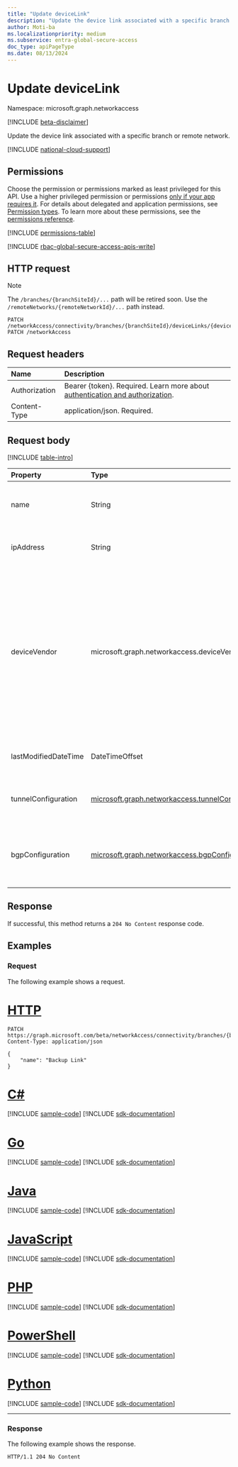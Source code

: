 ```yaml
---
title: "Update deviceLink"
description: "Update the device link associated with a specific branch or remote network."
author: Moti-ba
ms.localizationpriority: medium
ms.subservice: entra-global-secure-access
doc_type: apiPageType
ms.date: 08/13/2024
---
```


# Update deviceLink
Namespace: microsoft.graph.networkaccess

[!INCLUDE [beta-disclaimer](../../includes/beta-disclaimer.md)]

Update the device link associated with a specific branch or remote network.

[!INCLUDE [national-cloud-support](../../includes/global-us.md)]

## Permissions
Choose the permission or permissions marked as least privileged for this API. Use a higher privileged permission or permissions [only if your app requires it](/graph/permissions-overview#best-practices-for-using-microsoft-graph-permissions). For details about delegated and application permissions, see [Permission types](/graph/permissions-overview#permission-types). To learn more about these permissions, see the [permissions reference](/graph/permissions-reference).

<!-- { "blockType": "permissions", "name": "networkaccess_devicelink_update" } -->
[!INCLUDE [permissions-table](../includes/permissions/networkaccess-devicelink-update-permissions.md)]

[!INCLUDE [rbac-global-secure-access-apis-write](../includes/rbac-for-apis/rbac-global-secure-access-apis-write.md)]

## HTTP request
> [!NOTE]
> The `/branches/{branchSiteId}/...` path will be retired soon. Use the `/remoteNetworks/{remoteNetworkId}/...` path instead.
<!-- {
  "blockType": "ignored"
}
-->
```http
PATCH /networkAccess/connectivity/branches/{branchSiteId}/deviceLinks/{deviceLinkId}
PATCH /networkAccess
```

## Request headers
|Name|Description|
|:---|:---|
|Authorization|Bearer {token}. Required. Learn more about [authentication and authorization](/graph/auth/auth-concepts).|
|Content-Type|application/json. Required.|

## Request body
[!INCLUDE [table-intro](../../includes/update-property-table-intro.md)]


|Property|Type|Description|
|:---|:---|:---|
|name|String|Represents the name or identifier associated with a device link. Required.|
|ipAddress|String|Represents the IP address associated with a device link. Required.|
|deviceVendor|microsoft.graph.networkaccess.deviceVendor|Represents the vendor or manufacturer of the device associated with a device link. The possible values are: `barracudaNetworks`, `checkPoint`, `ciscoMeraki`, `citrix`, `fortinet`, `hpeAruba`, `netFoundry`, `nuage`, `openSystems`, `paloAltoNetworks`, `riverbedTechnology`, `silverPeak`, `vmWareSdWan`, `versa`, `other`. Required.|
|lastModifiedDateTime|DateTimeOffset|Represents the date and time when the device link was last modified. Required.|
|tunnelConfiguration|[microsoft.graph.networkaccess.tunnelConfiguration](../resources/networkaccess-tunnelconfiguration.md)|Represents the tunnel configuration settings associated with a device link. Required.|
|bgpConfiguration|[microsoft.graph.networkaccess.bgpConfiguration](../resources/networkaccess-bgpconfiguration.md)|Represents the Border Gateway Protocol (BGP) configuration settings associated with a device link. Required.|



## Response

If successful, this method returns a `204 No Content` response code.

## Examples

### Request
The following example shows a request.
# [HTTP](#tab/http)
<!-- {
  "blockType": "request",
  "name": "update_devicelink"
}
-->
```http
PATCH https://graph.microsoft.com/beta/networkAccess/connectivity/branches/{branchSiteId}/deviceLinks/{deviceLinkId}
Content-Type: application/json

{
    "name": "Backup Link"
}
```

# [C#](#tab/csharp)
[!INCLUDE [sample-code](../includes/snippets/csharp/update-devicelink-csharp-snippets.md)]
[!INCLUDE [sdk-documentation](../includes/snippets/snippets-sdk-documentation-link.md)]

# [Go](#tab/go)
[!INCLUDE [sample-code](../includes/snippets/go/update-devicelink-go-snippets.md)]
[!INCLUDE [sdk-documentation](../includes/snippets/snippets-sdk-documentation-link.md)]

# [Java](#tab/java)
[!INCLUDE [sample-code](../includes/snippets/java/update-devicelink-java-snippets.md)]
[!INCLUDE [sdk-documentation](../includes/snippets/snippets-sdk-documentation-link.md)]

# [JavaScript](#tab/javascript)
[!INCLUDE [sample-code](../includes/snippets/javascript/update-devicelink-javascript-snippets.md)]
[!INCLUDE [sdk-documentation](../includes/snippets/snippets-sdk-documentation-link.md)]

# [PHP](#tab/php)
[!INCLUDE [sample-code](../includes/snippets/php/update-devicelink-php-snippets.md)]
[!INCLUDE [sdk-documentation](../includes/snippets/snippets-sdk-documentation-link.md)]

# [PowerShell](#tab/powershell)
[!INCLUDE [sample-code](../includes/snippets/powershell/update-devicelink-powershell-snippets.md)]
[!INCLUDE [sdk-documentation](../includes/snippets/snippets-sdk-documentation-link.md)]

# [Python](#tab/python)
[!INCLUDE [sample-code](../includes/snippets/python/update-devicelink-python-snippets.md)]
[!INCLUDE [sdk-documentation](../includes/snippets/snippets-sdk-documentation-link.md)]

---

### Response
The following example shows the response.
<!-- {
  "blockType": "response",
  "truncated": true
}
-->
```http
HTTP/1.1 204 No Content
```


